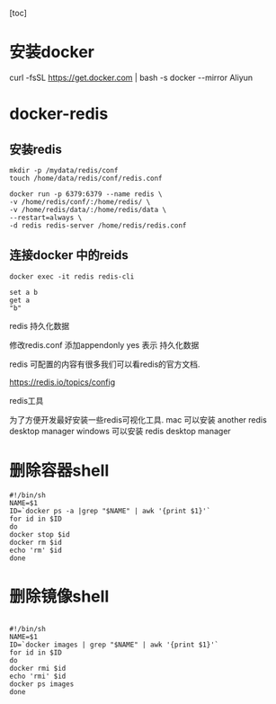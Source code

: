 [toc]


# 安装docker

curl -fsSL https://get.docker.com | bash -s docker --mirror Aliyun

# docker-redis
## 安装redis

```
mkdir -p /mydata/redis/conf
touch /home/data/redis/conf/redis.conf

docker run -p 6379:6379 --name redis \
-v /home/redis/conf/:/home/redis/ \
-v /home/redis/data/:/home/redis/data \
--restart=always \
-d redis redis-server /home/redis/redis.conf 
```
##  连接docker 中的reids
```
docker exec -it redis redis-cli

set a b 
get a 
"b"
```
redis 持久化数据

修改redis.conf 添加appendonly yes 表示 持久化数据

redis 可配置的内容有很多我们可以看redis的官方文档.

https://redis.io/topics/config

redis工具

为了方便开发最好安装一些redis可视化工具.
mac 可以安装 another redis desktop manager
windows 可以安装 redis desktop manager
# 删除容器shell

```
#!/bin/sh
NAME=$1
ID=`docker ps -a |grep "$NAME" | awk '{print $1}'`
for id in $ID 
do
docker stop $id 
docker rm $id 
echo 'rm' $id
done 
```

# 删除镜像shell

```

#!/bin/sh
NAME=$1
ID=`docker images | grep "$NAME" | awk '{print $1}'`
for id in $ID
do
docker rmi $id
echo 'rmi' $id
docker ps images
done
```

